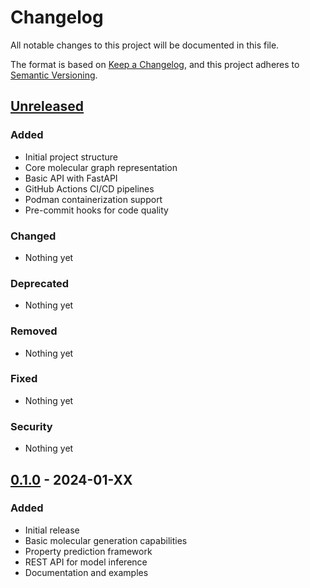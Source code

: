 # Changelog

All notable changes to this project will be documented in this file.

The format is based on [Keep a Changelog](https://keepachangelog.com/en/1.0.0/),
and this project adheres to [Semantic Versioning](https://semver.org/spec/v2.0.0.html).

## [Unreleased]

### Added
- Initial project structure
- Core molecular graph representation
- Basic API with FastAPI
- GitHub Actions CI/CD pipelines
- Podman containerization support
- Pre-commit hooks for code quality

### Changed
- Nothing yet

### Deprecated
- Nothing yet

### Removed
- Nothing yet

### Fixed
- Nothing yet

### Security
- Nothing yet

## [0.1.0] - 2024-01-XX

### Added
- Initial release
- Basic molecular generation capabilities
- Property prediction framework
- REST API for model inference
- Documentation and examples

[Unreleased]: https://github.com/GreatPyreneseDad/OchemHelper/compare/v0.1.0...HEAD
[0.1.0]: https://github.com/GreatPyreneseDad/OchemHelper/releases/tag/v0.1.0